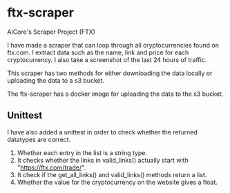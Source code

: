 # ftx-scraper
AiCore's Scraper Project (FTX)

I have made a scraper that can loop through all cryptocurrencies found on ftx.com.
I extract data such as the name, link and price for each cryptocurrency. I also take a screenshot of the last 24 hours of traffic.

This scraper has two methods for either downloading the data locally or uploading the data to a s3 bucket.

The ftx-scraper has a docker image for uploading the data to the s3 bucket. 

Unittest
--------

I have also added a unittest in order to check whether the returned datatypes are correct. 
1. Whether each entry in the list is a string type.
2. It checks whether the links in valid_links() actually start with "https://ftx.com/trade/". 
3. It check if the get_all_links() and valid_links() methods return a list.
4. Whether the value for the cryptocurrency on the website gives a float.





